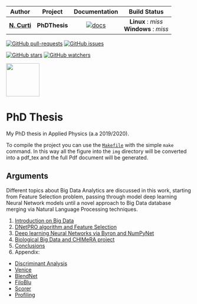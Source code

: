 | **Author**   | **Project** | **Documentation**                                                                   | **Build Status**              |
|:------------:|:-----------:|:-----------------------------------------------------------------------------------:|:-----------------------------:|
|   [**N. Curti**](https://github.com/Nico-Curti)   |  **PhDThesis**  | [![docs](https://img.shields.io/badge/documentation-latest-blue.svg?style=plastic)](https://nico-curti.github.io/PhDThesis/) | **Linux** : *miss* <br/> **Windows** : *miss* |

[![GitHub pull-requests](https://img.shields.io/github/issues-pr/Nico-Curti/PhDThesis.svg?style=plastic)](https://github.com/Nico-Curti/PhDThesis/pulls)
[![GitHub issues](https://img.shields.io/github/issues/Nico-Curti/PhDThesis.svg?style=plastic)](https://github.com/Nico-Curti/PhDThesis/issues)

[![GitHub stars](https://img.shields.io/github/stars/Nico-Curti/PhDThesis.svg?label=Stars&style=social)](https://github.com/Nico-Curti/PhDThesis/stargazers)
[![GitHub watchers](https://img.shields.io/github/watchers/Nico-Curti/PhDThesis.svg?label=Watch&style=social)](https://github.com/Nico-Curti/PhDThesis/watchers)

<a href="https://github.com/UniboDIFABiophysics">
<div class="image">
<img src="https://cdn.rawgit.com/physycom/templates/697b327d/logo_unibo.png" width="90" height="90">
</div>
</a>

# PhD Thesis

My PhD thesis in Applied Physics (a.a 2019/2020).

To compile the project you can use the [`Makefile`](https://github.com/Nico-Curti/PhDthesis/blob/master/Makefile) with the simple `make` command.
In this way all the figure into the `img` directory will be converted into a pdf_tex and the full Pdf document will be generated.

## Arguments

Different topics about Big Data Analytics are discussed in this work, starting from Feature Selection problem, passing through model deep learning Neural Network models until a novel approach to Big Data database merging via Natural Language Processing techniques.

1. [Introduction on Big Data](./md/Introduction.md)
2. [DNetPRO algorithm and Feature Selection](./md/Chapter1/Intro.md)
3. [Deep learning Neural Networks via Byron and NumPyNet](./md/Chapter2/Intro.md)
4. [Biological Big Data and CHIMeRA project](./md/Chapter3/Intro.md)
5. [Conclusions](./md/Conclusions.md)
6. Appendix:
  * [Discriminant Analysis](./md/Appendix/DiscriminantAnalysis/Intro.md)
  * [Venice](./md/Appendix/Venice/Intro.md)
  * [BlendNet](./md/Appendix/BlendNet/Intro.md)
  * [FiloBlu](./md/Appendix/FiloBlu/Intro.md)
  * [Scorer](./md/Appendix/Scorer/Intro.md)
  * [Profiling](./md/Appendix/Profiling/Intro.md)
